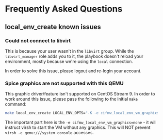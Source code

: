 # Frequently Asked Questions

## local_env_create known issues

### Could not connect to libvirt
This is because your user wasn't in the `libvirt` group. While the `libvirt_manager` role adds you to it,
the playbook doesn't reload your environment, mostly because we're using the `local` connection.

In order to solve this issue, please logout and re-login your account.

### Spice graphics are not supported with this QEMU
This graphic driver/feature isn't supported on CentOS Stream 9. In order to work around this issue, please pass
the following to the initial `make` command:
```Bash
make local_env_create LOCAL_ENV_OPTS="-K -e cifmw_local_env_vm_graphics=none"
```

The important part here is the `-e cifmw_local_env_vm_graphics=none` - it will instruct virsh to start the VM
without any graphics. This will NOT prevent `virsh -c qemu:///system console` accesses.
